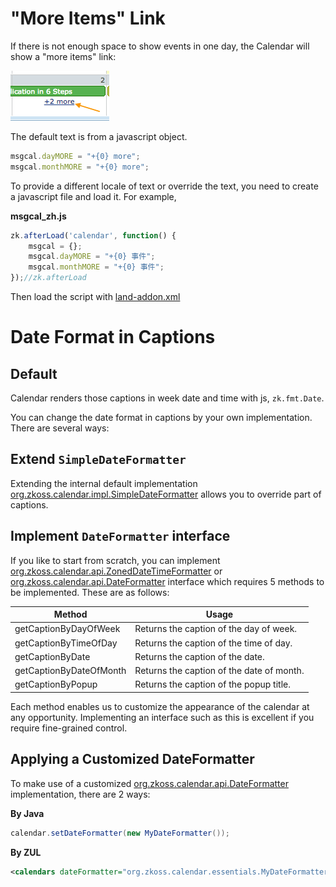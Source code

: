 # "More Items" Link

If there is not enough space to show events in one day, the Calendar
will show a "more items" link:

![](/zk_calendar_essentials/images/moreEventLink.png)

The default text is from a javascript object.

```javascript
msgcal.dayMORE = "+{0} more";
msgcal.monthMORE = "+{0} more";
```

To provide a different locale of text or override the text, you need to
create a javascript file and load it. For example,

**msgcal_zh.js**

```javascript
zk.afterLoad('calendar', function() {
    msgcal = {};
    msgcal.dayMORE = "+{0} 事件";
    msgcal.monthMORE = "+{0} 事件";
});//zk.afterLoad
```

Then load the script with [ land-addon.xml]({{site.baseurl}}/zk_dev_ref/internationalization/warning_and_error_messages#Defined_in_a_JS_File)

# Date Format in Captions

## Default

Calendar renders those captions in week date and time with js,
`zk.fmt.Date`.

You can change the date format in captions by your own implementation.
There are several ways:

## Extend `SimpleDateFormatter`

Extending the internal default implementation
[org.zkoss.calendar.impl.SimpleDateFormatter](https://www.zkoss.org/javadoc/latest/zk/org/zkoss/calendar/impl/SimpleDateFormatter.html) allows
you to override part of captions.

## Implement `DateFormatter` interface

If you like to start from scratch, you can implement
[org.zkoss.calendar.api.ZonedDateTimeFormatter](https://www.zkoss.org/javadoc/latest/zk/org/zkoss/calendar/api/ZonedDateTimeFormatter.html) or
[org.zkoss.calendar.api.DateFormatter](https://www.zkoss.org/javadoc/latest/zk/org/zkoss/calendar/api/DateFormatter.html)
interface which requires 5 methods to be implemented. These are as
follows:

| Method                  | Usage                                     |
|-------------------------|-------------------------------------------|
| getCaptionByDayOfWeek   | Returns the caption of the day of week.   |
| getCaptionByTimeOfDay   | Returns the caption of the time of day.   |
| getCaptionByDate        | Returns the caption of the date.          |
| getCaptionByDateOfMonth | Returns the caption of the date of month. |
| getCaptionByPopup       | Returns the caption of the popup title.   |

Each method enables us to customize the appearance of the calendar at
any opportunity. Implementing an interface such as this is excellent if
you require fine-grained control.

## Applying a Customized DateFormatter

To make use of a customized
[org.zkoss.calendar.api.DateFormatter](https://www.zkoss.org/javadoc/latest/zk/org/zkoss/calendar/api/DateFormatter.html)
implementation, there are 2 ways:

**By Java**

```java
calendar.setDateFormatter(new MyDateFormatter());
```

**By ZUL**

```xml
<calendars dateFormatter="org.zkoss.calendar.essentials.MyDateFormatter"/>
```
